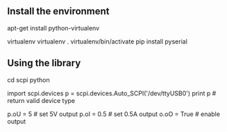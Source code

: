 Install the environment
---
apt-get install python-virtualenv

virtualenv virtualenv
. virtualenv/bin/activate
pip install pyserial

Using the library
---
cd scpi
python

import scpi.devices
p = scpi.devices.Auto_SCPI('/dev/ttyUSB0')
print p # return valid device type

p.oU = 5     # set 5V output
p.oI = 0.5   # set 0.5A output
o.oO = True  # enable output
